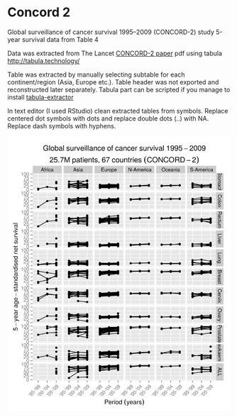 # Concord 2

Global surveillance of cancer survival 1995–2009 (CONCORD-2) study 5-year survival data from Table 4

Data was extracted from The Lancet [CONCORD-2 paper](http://www.thelancet.com/pdfs/journals/lancet/PIIS0140-6736(14)62038-9.pdf)  pdf using tabula http://tabula.technology/

Table was extracted by manually selecting subtable for each continent/region (Asia, Europe etc.). 
Table header was not exported and reconstructed later separately.
Tabula part can be scripted if you manage to install [tabula-extractor](https://github.com/tabulapdf/tabula-extractor)

In text editor (I used RStudio) clean extracted tables from symbols. Replace centered dot symbols with dots and replace double dots (..) with NA. Replace dash symbols with hyphens.

![survival](graphs/concord-2.png)
